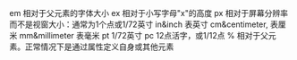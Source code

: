 em
相对于父元素的字体大小
ex
相对于小写字母"x"的高度
px
相对于屏幕分辨率而不是视窗大小：通常为1个点或1/72英寸
in&inch
表英寸
cm&centimeter,
表厘米
mm&millimeter
表毫米
pt
1/72英寸
pc
12点活字，或1/12点
%
相对于父元素。正常情况下是通过属性定义自身或其他元素